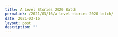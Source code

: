 ```yaml
---
title: A Level Stories 2020 Batch
permalink: /2021/03/16/a-level-stories-2020-batch/
date: 2021-03-16
layout: post
description: ""
---
```


